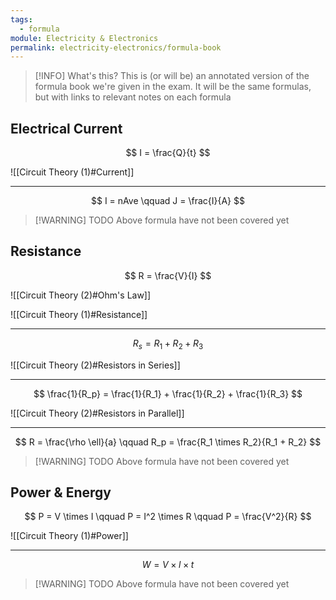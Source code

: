 ```yaml
---
tags:
  - formula
module: Electricity & Electronics
permalink: electricity-electronics/formula-book
---
```



> [!INFO] What's this?
> This is (or will be) an annotated version of the formula book we're given in the exam. It will be the same formulas, but with links to relevant notes on each formula


## Electrical Current
$$
I = \frac{Q}{t}
$$

![[Circuit Theory (1)#Current]]

---

$$
I = nAve \qquad J = \frac{I}{A}
$$

> [!WARNING] TODO
> Above formula have not been covered yet


## Resistance

$$
R = \frac{V}{I} 
$$

![[Circuit Theory (2)#Ohm's Law]]

![[Circuit Theory (1)#Resistance]]

---

$$
R_s = R_1 + R_2 + R_3
$$

![[Circuit Theory (2)#Resistors in Series]]

---

$$
\frac{1}{R_p} = \frac{1}{R_1} + \frac{1}{R_2} + \frac{1}{R_3}
$$

![[Circuit Theory (2)#Resistors in Parallel]]

---

$$
R = \frac{\rho \ell}{a} \qquad R_p = \frac{R_1 \times R_2}{R_1 + R_2}
$$

> [!WARNING] TODO
> Above formula have not been covered yet

## Power & Energy

$$
P = V \times I \qquad P = I^2 \times R \qquad P = \frac{V^2}{R}
$$

![[Circuit Theory (1)#Power]]

---

$$
W = V \times l \times t
$$

> [!WARNING] TODO
> Above formula have not been covered yet